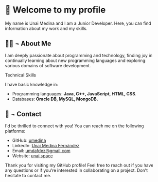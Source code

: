 # 👋 Welcome to my profile

My name is Unai Medina and I am a Junior Developer. Here, you can find information about my work and my skills.

## 🙍‍♂️ ¬ About Me

I am deeply passionate about programming and technology, finding joy in continually learning about new programming languages and exploring various domains of software development.

Technical Skills

I have basic knowledge in:
- Programming languages: **Java, C++, JavaScript, HTML, CSS.**
- Databases: **Oracle DB, MySQL, MongoDB.**

## 🤝 ¬ Contact

I'd be thrilled to connect with you! You can reach me on the following platforms:

- GitHub: [umedina](https://github.com/unaimedina)
- LinkedIn: [Unai Medina Fernández](https://www.linkedin.com/in/unai-medina-fdez/)
- Email: [umdafdez@gmail.com](mailto:umdafdez@gmail.com)
- Website: [unai.space](https://unai.space)

Thank you for visiting my GitHub profile! Feel free to reach out if you have any questions or if you're interested in collaborating on a project. Don't hesitate to contact me.

